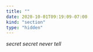 ```yaml
---
title: ""
date: 2020-10-01T09:19:09-07:00
kind: "section"
type: "hidden"
---
```


_secret secret never tell_
